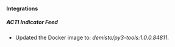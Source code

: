 #### Integrations
##### ACTI Indicator Feed
- Updated the Docker image to: *demisto/py3-tools:1.0.0.84811*.
